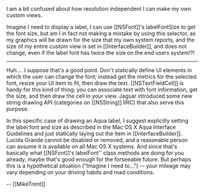 I am a bit confused about how resolution independent I can make my own custom views.

Imagine I need to display a label, I can use [[NSFont]]'s labelFontSize to get the font size, but am I in fact not making a mistake by using this selector, as my graphics will be drawn for the size that my own system reports, and the size of my entire custom view is set in [[InterfaceBuilder]], and does not change, even if the label font has twice the size on the end users system!?!

----

Huh ... I suppose that's a good point. Don't statically define UI elements in which the user can change the font; instead get the metrics for the selected font, resize your UI item to fit, then draw the text. [[NSTextFieldCell]] is handy for this kind of thing; you can associate text with font information, get the size, and then draw the cell in your view. Jaguar introduced some new string drawing API (categories on [[NSString]] IIRC) that also serve this purpose.

In this specific case of drawing an Aqua label, I suggest explicitly setting the label font and size as described in the Mac OS X Aqua Interface Guidelines and just statically laying out the item in [[InterfaceBuilder]]. Lucida Grande cannot be disabled or removed, and a reasonable person can assume it is available on all Mac OS X systems. And since that's basically what [[NSFont]]'s labelFont'' class methods are doing for you already, maybe that's good enough for the forseeable future. But perhaps this is a hypothetical situation ("Imagine I need to...") -- your mileage may vary depending on your driving habits and road conditions.

-- [[MikeTrent]]